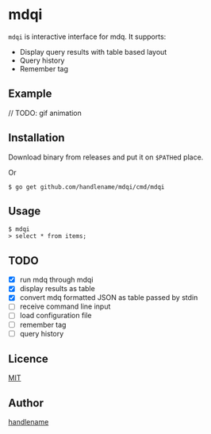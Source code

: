 # mdqi

`mdqi` is interactive interface for mdq.
It supports:

- Display query results with table based layout
- Query history
- Remember tag

## Example

// TODO: gif animation

## Installation

Download binary from releases and put it on `$PATH`ed place.

Or

```
$ go get github.com/handlename/mdqi/cmd/mdqi
```

## Usage

```
$ mdqi
> select * from items;
```

## TODO

- [x] run mdq through mdqi
- [x] display results as table
- [x] convert mdq formatted JSON as table passed by stdin
- [ ] receive command line input
- [ ] load configuration file
- [ ] remember tag
- [ ] query history

## Licence

[MIT](https://github.com/handlename/mdqi/blob/master/LICENSE)

## Author

[handlename](https://github.com/handlename)

